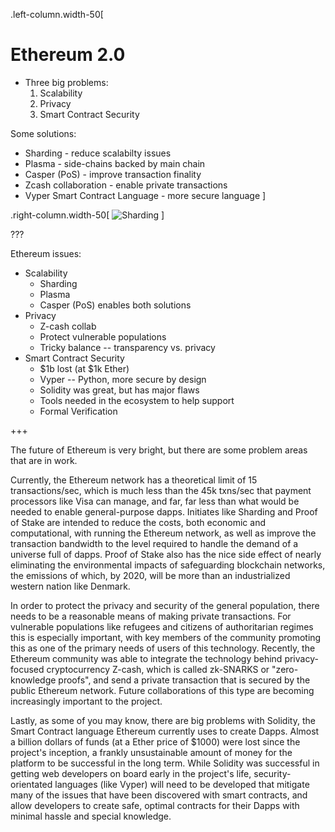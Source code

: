 .left-column.width-50[
# Ethereum 2.0

* Three big problems:
    1. Scalability
    2. Privacy
    3. Smart Contract Security

Some solutions:
* Sharding - reduce scalabilty issues
* Plasma - side-chains backed by main chain
* Casper (PoS) - improve transaction finality
* Zcash collaboration - enable private transactions
* Vyper Smart Contract Language - more secure language
]

.right-column.width-50[
![Sharding](https://cdn-images-1.medium.com/max/1600/0*DKWHz0MTjGGP2lpO.)
]

???

Ethereum issues:
* Scalability
    * Sharding
    * Plasma
    * Casper (PoS) enables both solutions
* Privacy
    * Z-cash collab
    * Protect vulnerable populations
    * Tricky balance -- transparency vs. privacy
* Smart Contract Security
    * $1b lost (at $1k Ether)
    * Vyper -- Python, more secure by design
    * Solidity was great, but has major flaws
    * Tools needed in the ecosystem to help support
    * Formal Verification

+++

The future of Ethereum is very bright, but there are some problem areas that are in work.

Currently, the Ethereum network has a theoretical limit of 15 transactions/sec,
which is much less than the 45k txns/sec that payment processors like Visa can manage,
and far, far less than what would be needed to enable general-purpose dapps.
Initiates like Sharding and Proof of Stake are intended to reduce the costs,
both economic and computational, with running the Ethereum network, as well as
improve the transaction bandwidth to the level required to handle the demand of a
universe full of dapps.
Proof of Stake also has the nice side effect of nearly eliminating the environmental impacts
of safeguarding blockchain networks, the emissions of which, by 2020, will be more than
an industrialized western nation like Denmark.

In order to protect the privacy and security of the general population,
there needs to be a reasonable means of making private transactions.
For vulnerable populations like refugees and citizens of authoritarian regimes
this is especially important, with key members of the community promoting this
as one of the primary needs of users of this technology.
Recently, the Ethereum community was able to integrate the technology behind
privacy-focused cryptocurrency Z-cash, which is called zk-SNARKS or "zero-knowledge proofs",
and send a private transaction that is secured by the public Ethereum network.
Future collaborations of this type are becoming increasingly important to the project.

Lastly, as some of you may know, there are big problems with Solidity,
the Smart Contract language Ethereum currently uses to create Dapps.
Almost a billion dollars of funds (at a Ether price of $1000) were lost since the project's inception,
a frankly unsustainable amount of money for the platform to be successful in the long term.
While Solidity was successful in getting web developers on board early in the project's life,
security-orientated languages (like Vyper) will need to be developed that mitigate many of the
issues that have been discovered with smart contracts, and allow developers to create safe, optimal
contracts for their Dapps with minimal hassle and special knowledge.
